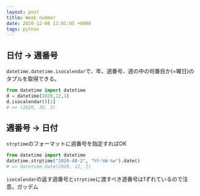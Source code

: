 ```yaml
---
layout: post
title: Week number
date: 2020-12-08 11:01:05 +0900
tags: python
---
```


## 日付 -> 週番号
`datetime.datetime.isocalendar`で、年、週番号、週の中の何番目か(=曜日)のタプルを取得できる。

```python
from datetime import datetime
d = datetime(2020,12,1)
d.isocalendar()[1]
# => (2020, 49, 2)
```


## 週番号 -> 日付
`strptime`のフォーマットに週番号を指定すればOK

```python
from datetime import datetime
datetime.strptime("2020-48-2", "%Y-%W-%w").date()
# => datetime.date(2020, 12, 1)
```

`isocalendar`の返す週番号と`strptime`に渡すべき週番号は1ずれているので注意。ガッデム
